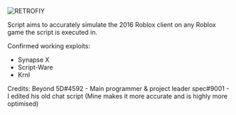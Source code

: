 ![RETROFIY](https://cdn.discordapp.com/attachments/947197644076351591/1004861544452067478/Title.png)

Script aims to accurately simulate the 2016 Roblox client on any Roblox game the script is executed in.

Confirmed working exploits:
- Synapse X
- Script-Ware
- Krnl

Credits:
Beyond 5D#4592 - Main programmer & project leader
spec#9001 - I edited his old chat script (Mine makes it more accurate and is highly more optimised)

